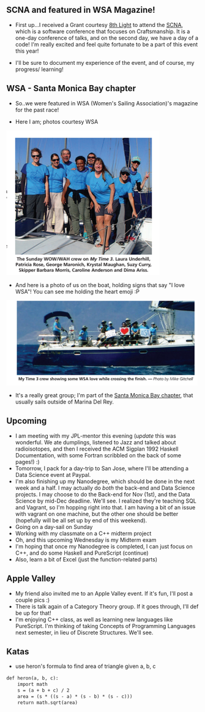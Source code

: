 ## SCNA and featured in WSA Magazine!

- First up...I received a Grant courtesy [8th Light](https://8thlight.com/) to attend the [SCNA](https://scna.softwarecraftsmanship.org/), which is a software
  conference that focuses on Craftsmanship. It is a one-day conference of talks, and on the 
  second day, we have a day of a code! I'm really excited and feel quite fortunate to be a part 
  of this event this year!
  
- I'll be sure to document my experience of the event, and of course, my progress/ learning!

## WSA - Santa Monica Bay chapter

- So..we were featured in WSA (Women's Sailing Association)'s magazine for the past race!

- Here I am; photos courtesy WSA 

<img src="/images/wowwah.png" width="400">

- And here is a photo of us on the boat, holding signs that say "I love WSA"!
  You can see me holding the heart emoji :P

<img src="/images/wowwah2.png" width="500">

- It's a really great group; I'm part of the [Santa Monica Bay chapter](http://wsasmb.org/), 
  that usually sails outside of Marina Del Rey.
  
## Upcoming
 
 - I am meeting with my JPL-mentor this evening (*update* this was wonderful. We ate dumplings, 
   listened to Jazz and talked about radioisotopes, and then I received the ACM Sigplan 1992 Haskell
   Documentation, with some Fortran scribbled on the back of some pages!) :)
 - Tomorrow, I pack for a day-trip to San Jose, where I'll be attending a Data Science event at Paypal.
 - I'm also finishing up my Nanodegree, which should be done in the next week and a half.
   I may actually do *both* the back-end and Data Science projects. I may choose to do the 
   Back-end for Nov (1st), and the Data Science by mid-Dec deadline. We'll see. I realized they're teaching
   SQL and Vagrant, so I'm hopping right into that. I am having a bit of an issue with vagrant on one 
   machine, but the other one should be better (hopefully will be all set up by end of this weekend).
 - Going on a day-sail on Sunday
 - Working with my classmate on a C++ midterm project
 - Oh, and this upcoming Wednesday is my Midterm exam
 - I'm hoping that once my Nanodegree is completed, I can just focus on C++, and do some Haskell and PureScript (continue)
 - Also, learn a bit of Excel (just the function-related parts)
 
## Apple Valley

- My friend also invited me to an Apple Valley event. If it's fun, I'll post a couple pics :)
- There is talk again of a Category Theory group. If it goes through, I'll def be up for that!
- I'm enjoying C++ class, as well as learning new languages like PureScript. I'm thinking of taking
  Concepts of Programming Languages next semester, in lieu of Discrete Structures. We'll see. 
  
## Katas

- use heron's formula to find area of triangle given a, b, c

```
def heron(a, b, c):
    import math
    s = (a + b + c) / 2 
    area = (s * ((s - a) * (s - b) * (s - c)))
    return math.sqrt(area)
```
  

